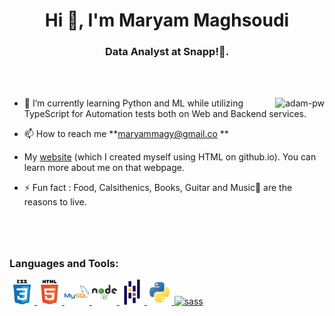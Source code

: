 <h1 align="center">Hi 👋, I'm Maryam Maghsoudi</h1>
<h3 align="center">Data Analyst at Snapp!🚗.</h3>

<br>



<br>

<p><img align="right" src="https://github.com/Adam-pw/Adam-pw/blob/main/animation_500_kxa883sd.gif" alt="adam-pw" /></p>


- 🌱 I’m currently learning Python and ML while utilizing TypeScript for Automation tests both on Web and Backend services.

- 📫 How to reach me **maryammagy@gmail.co **
- My <a href="https://amirsamson.github.io/">website<a/> (which I created myself using HTML on github.io). You can learn more about me on that webpage.

- ⚡ Fun fact :
Food, Calsithenics, Books, Guitar and Music🎵 are the reasons to live.

#

<br>

<h3 align="left">Languages and Tools:</h3>
<p align="left"> </a> <a href="https://www.w3schools.com/css/" target="_blank"  rel="noreferrer"> <img
      src="https://raw.githubusercontent.com/devicons/devicon/master/icons/css3/css3-original-wordmark.svg" alt="css3"
      width="40" height="40" /> </a> <a href="https://www.w3.org/html/" target="_blank" rel="noreferrer"> <img
      src="https://raw.githubusercontent.com/devicons/devicon/master/icons/html5/html5-original-wordmark.svg"
      alt="html5" width="40" height="40" /> </a> <a href="https://www.mysql.com/" target="_blank" rel="noreferrer"> <img
      src="https://raw.githubusercontent.com/devicons/devicon/master/icons/mysql/mysql-original-wordmark.svg"
      alt="mysql" width="40" height="40" /> </a> </a> <a href="https://nodejs.org" target="_blank" rel="noreferrer"> <img
      src="https://raw.githubusercontent.com/devicons/devicon/master/icons/nodejs/nodejs-original-wordmark.svg"
      alt="nodejs" width="40" height="40" /> </a> <a href="https://pandas.pydata.org/" target="_blank" rel="noreferrer">
    <img
      src="https://raw.githubusercontent.com/devicons/devicon/2ae2a900d2f041da66e950e4d48052658d850630/icons/pandas/pandas-original.svg"
      alt="pandas" width="40" height="40" /> </a> <a href="https://www.python.org" target="_blank" rel="noreferrer"> <img
      src="https://raw.githubusercontent.com/devicons/devicon/master/icons/python/python-original.svg" alt="python"
      width="40" height="40" /> </a> <a href="https://www.typescriptlang.org/" target="_blank" rel="noreferrer"> 
      <img src="https://upload.wikimedia.org/wikipedia/commons/thumb/4/4c/Typescript_logo_2020.svg/768px-Typescript_logo_2020.svg.png?20221110153201" alt="sass" width="40"
      height="40" /> </a> </p>

